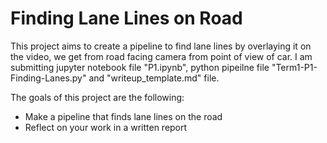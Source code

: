 # Finding Lane Lines on Road

This project aims to create a pipeline to find lane lines by overlaying it on the video, we get from road facing camera from point of view of car. I am submitting jupyter notebook file "P1.ipynb", python pipeilne file "Term1-P1-Finding-Lanes.py" and "writeup_template.md" file.

The goals of this project are the following:

* Make a pipeline that finds lane lines on the road
* Reflect on your work in a written report



